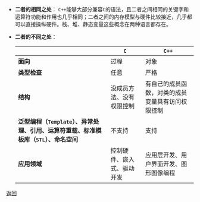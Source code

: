 - **二者的相同之处**：
	`C++`能够大部分兼容`C`的语法，且二者之间相同的关键字和运算符功能和作用也几乎相同；二者之间的内存模型与硬件比较接近，几乎都可以直接操纵硬件。栈、堆、静态变量这些概念在两种语言都存在。
- **二者的不同之处**：
	
	|| **`C`** | **`C++`**
	| - | - | -
	| **面向** | 过程 | 对象
	| **类型检查** | 任意 | 严格
	| **结构** | 没成员方法、没有权限控制 | 有自己的成员函数，对类的成员变量具有访问权限控制
	| **泛型编程（`Template`）、异常处理、引用、运算符重载、标准模板库（`STL`）、命名空间** | 不支持 | 支持
	| **应用领域** | 控制硬件、嵌入式、驱动开发 | 应用层开发、用户界面开发、图形图像编程

[返回](readme.md)